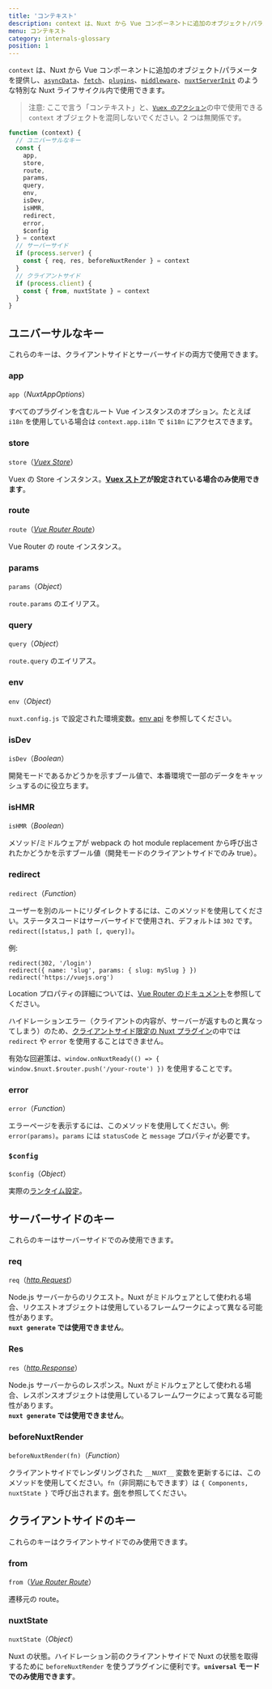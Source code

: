 ```yaml
---
title: 'コンテキスト'
description: context は、Nuxt から Vue コンポーネントに追加のオブジェクト/パラメータを提供し、asyncData、fetch、plugins、middleware、nuxtServerInit のような特別な Nuxt ライフサイクル内で使用できます。
menu: コンテキスト
category: internals-glossary
position: 1
---
```


`context` は、Nuxt から Vue コンポーネントに追加のオブジェクト/パラメータを提供し、[`asyncData`](/api)、[`fetch`](/docs/2.x/features/data-fetching)、[`plugins`](/docs/2.x/directory-structure/plugins)、[`middleware`](/docs/2.x/directory-structure/middleware#router-middleware)、[`nuxtServerInit`](/docs/2.x/directory-structure/store#the-nuxtserverinit-action) のような特別な Nuxt ライフサイクル内で使用できます。

> 注意: ここで言う「コンテキスト」と、[`Vuex のアクション`](https://vuex.vuejs.org/ja/guide/actions.html)の中で使用できる `context` オブジェクトを混同しないでください。2 つは無関係です。

```js
function (context) {
  // ユニバーサルなキー
  const {
    app,
    store,
    route,
    params,
    query,
    env,
    isDev,
    isHMR,
    redirect,
    error,
    $config
  } = context
  // サーバーサイド
  if (process.server) {
    const { req, res, beforeNuxtRender } = context
  }
  // クライアントサイド
  if (process.client) {
    const { from, nuxtState } = context
  }
}
```

## ユニバーサルなキー

これらのキーは、クライアントサイドとサーバーサイドの両方で使用できます。

### app

`app`（_NuxtAppOptions_）

すべてのプラグインを含むルート Vue インスタンスのオプション。たとえば `i18n` を使用している場合は `context.app.i18n` で `$i18n` にアクセスできます。

### store

`store`（[_Vuex Store_](https://vuex.vuejs.org/ja/api/#vuex-store-%E3%82%A4%E3%83%B3%E3%82%B9%E3%82%BF%E3%83%B3%E3%82%B9%E3%83%97%E3%83%AD%E3%83%91%E3%83%86%E3%82%A3)）

Vuex の Store インスタンス。**[Vuex ストア](/docs/2.x/directory-structure/store)が設定されている場合のみ使用できます**。

### route

`route`（[_Vue Router Route_](https://router.vuejs.org/ja/api/#%E3%83%AB%E3%83%BC%E3%83%88%E3%82%AA%E3%83%96%E3%82%B8%E3%82%A7%E3%82%AF%E3%83%88)）

Vue Router の route インスタンス。

### params

`params`（_Object_）

`route.params` のエイリアス。

### query

`query`（_Object_）

`route.query` のエイリアス。

### env

`env`（_Object_）

`nuxt.config.js` で設定された環境変数。[env api](/docs/2.x/configuration-glossary/configuration-env) を参照してください。

### isDev

`isDev`（_Boolean_）

開発モードであるかどうかを示すブール値で、本番環境で一部のデータをキャッシュするのに役立ちます。

### isHMR

`isHMR`（_Boolean_）

メソッド/ミドルウェアが webpack の hot module replacement から呼び出されたかどうかを示すブール値（開発モードのクライアントサイドでのみ true）。

### redirect

`redirect`（_Function_）

ユーザーを別のルートにリダイレクトするには、このメソッドを使用してください。ステータスコードはサーバーサイドで使用され、デフォルトは `302` です。 `redirect([status,] path [, query])`。

例:

```js{}[]
redirect(302, '/login')
redirect({ name: 'slug', params: { slug: mySlug } })
redirect('https://vuejs.org')
```

Location プロパティの詳細については、[Vue Router のドキュメント](https://github.com/vuejs/vue-router/blob/64d60c01920405f0b93e00a401c73868b08ee6e5/types/router.d.ts#L161-L169)を参照してください。


<base-alert type="info">

ハイドレーションエラー（クライアントの内容が、サーバーが返すものと異なってしまう）のため、[クライアントサイド限定の Nuxt プラグイン](/docs/2.x/directory-structure/plugins#client-or-server-side-only)の中では `redirect` や `error` を使用することはできません。

有効な回避策は、`window.onNuxtReady(() => { window.$nuxt.$router.push('/your-route') })` を使用することです。

</base-alert>

### error

`error`（_Function_）

エラーページを表示するには、このメソッドを使用してください。例: `error(params)`。`params` には `statusCode` と `message` プロパティが必要です。

### `$config`

`$config`（_Object_）

実際の[ランタイム設定](/guide/runtime-config)。

## サーバーサイドのキー

これらのキーはサーバーサイドでのみ使用できます。

### req

`req`（[_http.Request_](https://nodejs.org/api/http.html#http_class_http_incomingmessage)）

Node.js サーバーからのリクエスト。Nuxt がミドルウェアとして使われる場合、リクエストオブジェクトは使用しているフレームワークによって異なる可能性があります。<br>**`nuxt generate` では使用できません**。

### Res

`res`（[_http.Response_](https://nodejs.org/api/http.html#http_class_http_serverresponse)）

Node.js サーバーからのレスポンス。Nuxt がミドルウェアとして使われる場合、レスポンスオブジェクトは使用しているフレームワークによって異なる可能性があります。<br>**`nuxt generate` では使用できません**。

### beforeNuxtRender

`beforeNuxtRender(fn)`（_Function_）

クライアントサイドでレンダリングされた `__NUXT__` 変数を更新するには、このメソッドを使用してください。`fn`（非同期にもできます）は `{ Components, nuxtState }` で呼び出されます。[例](https://github.com/nuxt/nuxt.js/blob/cf6b0df45f678c5ac35535d49710c606ab34787d/test/fixtures/basic/pages/special-state.vue)を参照してください。

## クライアントサイドのキー

これらのキーはクライアントサイドでのみ使用できます。


### from

`from`（[_Vue Router Route_](https://router.vuejs.org/ja/api/#%E3%83%AB%E3%83%BC%E3%83%88%E3%82%AA%E3%83%96%E3%82%B8%E3%82%A7%E3%82%AF%E3%83%88)）

遷移元の route。

### nuxtState

`nuxtState`（_Object_）

Nuxt の状態。ハイドレーション前のクライアントサイドで Nuxt の状態を取得するために `beforeNuxtRender` を使うプラグインに便利です。**`universal` モードでのみ使用できます**。
